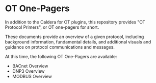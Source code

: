 # OT One-Pagers

In addition to the Caldera for OT plugins, this repository provides "OT Protocol Primers", or OT one-pagers for short.

These documents provide an overview of a given protocol, including background information, fundamental details, and additional visuals and guidance on protocol communications and messages.

At this time, the following OT One-Pagers are available:
* BACnet Overview
* DNP3 Overview
* MODBUS Overview
